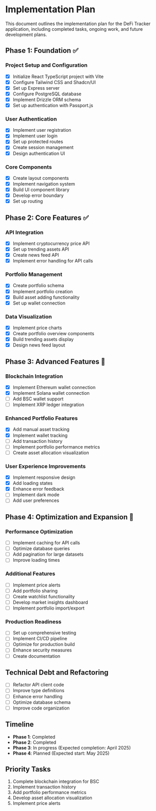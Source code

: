 # Implementation Plan

This document outlines the implementation plan for the DeFi Tracker application, including completed tasks, ongoing work, and future development plans.

## Phase 1: Foundation ✅

### Project Setup and Configuration
- [x] Initialize React TypeScript project with Vite
- [x] Configure Tailwind CSS and Shadcn/UI
- [x] Set up Express server
- [x] Configure PostgreSQL database
- [x] Implement Drizzle ORM schema
- [x] Set up authentication with Passport.js

### User Authentication
- [x] Implement user registration
- [x] Implement user login
- [x] Set up protected routes
- [x] Create session management
- [x] Design authentication UI

### Core Components
- [x] Create layout components
- [x] Implement navigation system
- [x] Build UI component library
- [x] Develop error boundary
- [x] Set up routing

## Phase 2: Core Features ✅

### API Integration
- [x] Implement cryptocurrency price API
- [x] Set up trending assets API
- [x] Create news feed API
- [x] Implement error handling for API calls

### Portfolio Management
- [x] Create portfolio schema
- [x] Implement portfolio creation
- [x] Build asset adding functionality
- [x] Set up wallet connection

### Data Visualization
- [x] Implement price charts
- [x] Create portfolio overview components
- [x] Build trending assets display
- [x] Design news feed layout

## Phase 3: Advanced Features 🔄

### Blockchain Integration
- [x] Implement Ethereum wallet connection
- [x] Implement Solana wallet connection
- [ ] Add BSC wallet support
- [ ] Implement XRP ledger integration

### Enhanced Portfolio Features
- [x] Add manual asset tracking
- [x] Implement wallet tracking
- [ ] Add transaction history
- [ ] Implement portfolio performance metrics
- [ ] Create asset allocation visualization

### User Experience Improvements
- [x] Implement responsive design
- [x] Add loading states
- [x] Enhance error feedback
- [ ] Implement dark mode
- [ ] Add user preferences

## Phase 4: Optimization and Expansion 📅

### Performance Optimization
- [ ] Implement caching for API calls
- [ ] Optimize database queries
- [ ] Add pagination for large datasets
- [ ] Improve loading times

### Additional Features
- [ ] Implement price alerts
- [ ] Add portfolio sharing
- [ ] Create watchlist functionality
- [ ] Develop market insights dashboard
- [ ] Implement portfolio import/export

### Production Readiness
- [ ] Set up comprehensive testing
- [ ] Implement CI/CD pipeline
- [ ] Optimize for production build
- [ ] Enhance security measures
- [ ] Create documentation

## Technical Debt and Refactoring
- [ ] Refactor API client code
- [ ] Improve type definitions
- [ ] Enhance error handling
- [ ] Optimize database schema
- [ ] Improve code organization

## Timeline

- **Phase 1**: Completed
- **Phase 2**: Completed
- **Phase 3**: In progress (Expected completion: April 2025)
- **Phase 4**: Planned (Expected start: May 2025)

## Priority Tasks

1. Complete blockchain integration for BSC
2. Implement transaction history
3. Add portfolio performance metrics
4. Develop asset allocation visualization
5. Implement price alerts